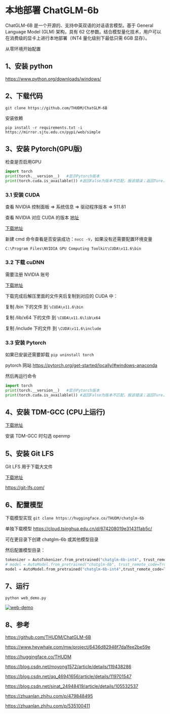 # 本地部署 ChatGLM-6b

ChatGLM-6B 是一个开源的、支持中英双语的对话语言模型。基于 General Language Model (GLM) 架构，具有 62 亿参数。结合模型量化技术，用户可以在消费级的显卡上进行本地部署（INT4 量化级别下最低只需 6GB 显存）。

从零环境开始配置

## 1、安装 python

https://www.python.org/downloads/windows/

## 2、下载代码

`git clone https://github.com/THUDM/ChatGLM-6B`

安装依赖

`pip install -r requirements.txt -i https://mirror.sjtu.edu.cn/pypi/web/simple`

## 3、安装 Pytorch(GPU版)

检查是否启用GPU

```py
import torch
print(torch.__version__)   #显示Pytorch版本
print(torch.cuda.is_available()) #返回False为版本不匹配，报该错误；返回Ture，解决问题
```

### 3.1 安装 CUDA

查看 NVIDIA 控制面板 => 系统信息 => 驱动程序版本 => 511.81

查看 NVIDIA 对应 CUDA 的版本 [地址](https://docs.nvidia.com/cuda/cuda-toolkit-release-notes/index.html)

[下载地址](https://developer.nvidia.com/cuda-toolkit-archive)

新建 cmd 命令查看是否安装成功：`nvcc -V`，如果没有还需要配置环境变量

`C:\Program Files\NVIDIA GPU Computing Toolkit\CUDA\v11.6\bin`

### 3.2 下载 cuDNN

需要注册 NVIDIA 账号

[下载地址](https://developer.nvidia.com/rdp/cudnn-archive)

下载完成后解压里面的文件夹后复制到对应的 CUDA 中：

复制 /bin 下的文件 到 `\CUDA\v11.6\bin`

复制 /lib/x64 下的文件 到 `\CUDA\v11.6\lib\x64`

复制 /include 下的文件 到 `\CUDA\v11.6\include`

### 3.3 安装 Pytorch

如果已安装还需要卸载 `pip uninstall torch`

pytorch 网站 https://pytorch.org/get-started/locally/#windows-anaconda

然后再运行命令

```py
import torch
print(torch.__version__)   #显示Pytorch版本
print(torch.cuda.is_available()) #返回False为版本不匹配，报该错误；返回Ture，解决问题
```

## 4、安装 TDM-GCC (CPU上运行)

[下载地址](https://jmeubank.github.io/tdm-gcc/)

安装 TDM-GCC 时勾选 openmp

## 5、安装 Git LFS

Git LFS 用于下载大文件

[下载地址](https://docs.github.com/zh/repositories/working-with-files/managing-large-files/installing-git-large-file-storage)

https://git-lfs.com/

## 6、配置模型

下载模型实现 `git clone https://huggingface.co/THUDM/chatglm-6b`

单独下载模型 https://cloud.tsinghua.edu.cn/d/674208019e314311ab5c/

可在更目录下创建 chatglm-6b 或其他模型目录

然后配置模型目录：

```py
tokenizer = AutoTokenizer.from_pretrained("chatglm-6b-int4", trust_remote_code=True) # chatglm-6b-int4 为模型目录
# model = AutoModel.from_pretrained("chatglm-6b", trust_remote_code=True).half().cuda() # 使用GPU
model = AutoModel.from_pretrained("chatglm-6b-int4",trust_remote_code=True).float() # 使用CPU
```

## 7、运行

`python web_demo.py`

<div class="img-page">
<a data-fancybox title="web-demo" href="/blog/img/article/python/1.png"><img :src="$withBase('/img/article/python/1.png')" alt="web-demo"></a>
</div>

## 8、参考

https://github.com/THUDM/ChatGLM-6B

https://www.heywhale.com/mw/project/6436d82948f7da1fee2be59e

https://huggingface.co/THUDM

https://blog.csdn.net/moyong1572/article/details/119438286

https://blog.csdn.net/qq_46941656/article/details/119701547

https://blog.csdn.net/sinat_24948419/article/details/105532537

https://zhuanlan.zhihu.com/p/479848495

https://zhuanlan.zhihu.com/p/535100411